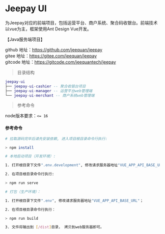 # Jeepay UI
为Jeepay对应的前端项目，包括运营平台、商户系统、聚合码收银台。前端技术以vue为主，框架使用Ant Design Vue开发。

【Java服务端项目】

github 地址：https://github.com/jeequan/jeepay    
gitee 地址：https://gitee.com/jeequan/jeepay   
gitcode 地址：https://gitcode.com/jeequantech/jeepay

> 目录结构

```lua
jeepay-ui
├── jeepay-ui-cashier -- 聚合收银台项目
├── jeepay-ui-manager -- 运营平台web管理端
└── jeepay-ui-merchant -- 商户系统web管理端
```
> 参考命令

node版本要求：`<= 16 `

#### 参考命令

``` bash
# 拉取源码完毕后请先安装依赖, 进入项目根目录命令行执行:

> npm install

# 本地启动项目（开发环境）:

1. 打开根目录下文件".env.development", 修改请求服务器地址"VUE_APP_API_BASE_URL"；

2. 在项目根目录命令行执行:

> npm run serve

# 打包（生产环境）：

1. 打开根目录下文件".env", 修改请求服务器地址"VUE_APP_API_BASE_URL"；

2. 在项目根目录命令行执行：

> npm run build

3. 文件将输出到 [/dist]目录， 拷贝到web服务器即可。
```